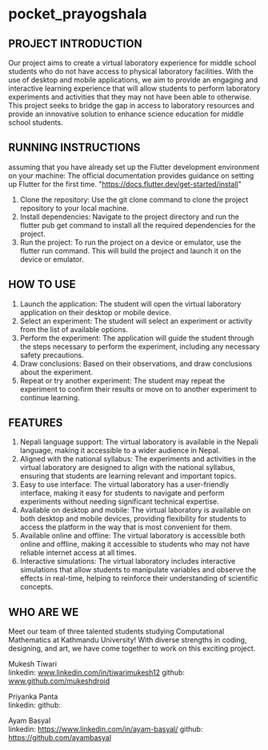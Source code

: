 # pocket_prayogshala

## PROJECT INTRODUCTION

Our project aims to create a virtual laboratory experience for middle school students who do not have access to physical laboratory facilities. With the use of desktop and mobile applications, we aim to provide an engaging and interactive learning experience that will allow students to perform laboratory experiments and activities that they may not have been able to otherwise. This project seeks to bridge the gap in access to laboratory resources and provide an innovative solution to enhance science education for middle school students.

## RUNNING INSTRUCTIONS
assuming that you have already set up the Flutter development environment on your machine:
The official documentation provides guidance on setting up Flutter for the first time.
"https://docs.flutter.dev/get-started/install"

1. Clone the repository: Use the git clone command to clone the project repository to your local machine.
2. Install dependencies: Navigate to the project directory and run the flutter pub get command to install all the required dependencies for the project.
3. Run the project: To run the project on a device or emulator, use the flutter run command. This will build the project and launch it on the device or emulator.


## HOW TO USE
1. Launch the application: The student will open the virtual laboratory application on their desktop or mobile device.
2. Select an experiment: The student will select an experiment or activity from the list of available options.
3. Perform the experiment: The application will guide the student through the steps necessary to perform the experiment, including any necessary safety precautions.
4. Draw conclusions: Based on their observations, and draw conclusions about the experiment.
5. Repeat or try another experiment: The student may repeat the experiment to confirm their results or move on to another experiment to continue learning.

## FEATURES
1. Nepali language support: The virtual laboratory is available in the Nepali language, making it accessible to a wider audience in Nepal.
2. Aligned with the national syllabus: The experiments and activities in the virtual laboratory are designed to align with the national syllabus, ensuring that students are learning relevant and important topics.
3. Easy to use interface: The virtual laboratory has a user-friendly interface, making it easy for students to navigate and perform experiments without needing significant technical expertise.
4. Available on desktop and mobile: The virtual laboratory is available on both desktop and mobile devices, providing flexibility for students to access the platform in the way that is most convenient for them.
5. Available online and offline: The virtual laboratory is accessible both online and offline, making it accessible to students who may not have reliable internet access at all times.
6. Interactive simulations: The virtual laboratory includes interactive simulations that allow students to manipulate variables and observe the effects in real-time, helping to reinforce their understanding of scientific concepts.

## WHO ARE WE
Meet our team of three talented students studying Computational Mathematics at Kathmandu University! With diverse strengths in coding, designing, and art, we have come together to work on this exciting project.

Mukesh Tiwari <br>
linkedin: www.linkedin.com/in/tiwarimukesh12
github: www.github.com/mukeshdroid

Priyanka Panta <br>
linkedin:
github:

Ayam Basyal <br>
linkedin: https://www.linkedin.com/in/ayam-basyal/
github: https://github.com/ayambasyal

